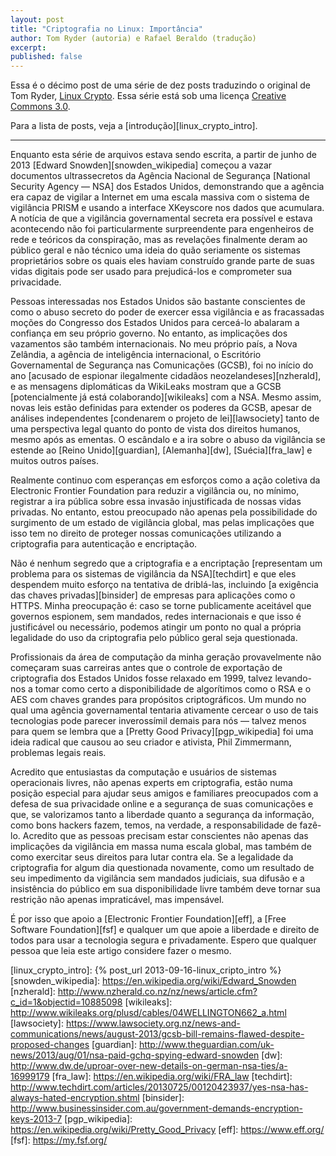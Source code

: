 ```yaml
---
layout: post
title: "Criptografia no Linux: Importância"
author: Tom Ryder (autoria) e Rafael Beraldo (tradução)
excerpt:
published: false
---
```


Essa é o décimo post de uma série de dez posts traduzindo o original de Tom
Ryder, [Linux Crypto][linux_crypto]. Essa série está sob uma licença [Creative
Commons 3.0][cc].

Para a lista de posts, veja a [introdução][linux_crypto_intro].

---

Enquanto esta série de arquivos estava sendo escrita, a partir de junho de 2013
[Edward Snowden][snowden_wikipedia] começou a vazar documentos ultrassecretos
da Agência Nacional de Segurança [National Security Agency — NSA] dos Estados
Unidos, demonstrando que a agência era capaz de vigilar a Internet em uma
escala massiva com o sistema de vigilância PRISM e usando a interface XKeyscore
nos dados que acumulara. A notícia de que a vigilância governamental secreta
era possível e estava acontecendo não foi particularmente surpreendente para
engenheiros de rede e teóricos da conspiração, mas as revelações finalmente
deram ao público geral e não técnico uma ideia do quão seriamente os sistemas
proprietários sobre os quais eles haviam construído grande parte de suas vidas
digitais pode ser usado para prejudicá-los e comprometer sua privacidade.

Pessoas interessadas nos Estados Unidos são bastante conscientes de como o
abuso secreto do poder de exercer essa vigilância e as fracassadas moções do
Congresso dos Estados Unidos para cerceá-lo abalaram a confiança em seu próprio
governo. No entanto, as implicações dos vazamentos são também internacionais.
No meu próprio país, a Nova Zelândia, a agência de inteligência internacional,
o Escritório Governamental de Segurança nas Comunicações (GCSB), foi no início
do ano [acusado de espionar ilegalmente cidadãos neozelandeses][nzherald], e as
mensagens diplomáticas da WikiLeaks mostram que a GCSB [potencialmente já está
colaborando][wikileaks] com a NSA. Mesmo assim, novas leis estão definidas para
extender os poderes da GCSB, apesar de análises independentes [condenarem o
projeto de lei][lawsociety] tanto de uma perspectiva legal quanto do ponto de
vista dos direitos humanos, mesmo após as ementas. O escândalo e a ira sobre o
abuso da vigilância se estende ao [Reino Unido][guardian], [Alemanha][dw],
[Suécia][fra_law] e muitos outros países.

Realmente continuo com esperanças em esforços como a ação coletiva da
Electronic Frontier Foundation para reduzir a vigilância ou, no mínimo,
registrar a ira pública sobre essa invasão injustificada de nossas vidas
privadas. No entanto, estou preocupado não apenas pela possibilidade do
surgimento de um estado de vigilância global, mas pelas implicações que isso
tem no direito de proteger nossas comunicações utilizando a criptografia para
autenticação e encriptação.

Não é nenhum segredo que a criptografia e a encriptação [representam um
problema para os sistemas de vigilância da NSA][techdirt] e que eles despendem
muito esforço na tentativa de driblá-las, incluindo [a exigência das chaves
privadas][binsider] de empresas para aplicações como o HTTPS. Minha preocupação
é: caso se torne publicamente aceitável que governos espionem, sem mandados,
redes internacionais e que isso é justificável ou necessário, podemos atingir
um ponto no qual a própria legalidade do uso da criptografia pelo público geral
seja questionada.

Profissionais da área de computação da minha geração provavelmente não
começaram suas carreiras antes que o controle de exportação de criptografia dos
Estados Unidos fosse relaxado em 1999, talvez levando-nos a tomar como certo a
disponibilidade de algorítimos como o RSA e o AES com chaves grandes para
propósitos criptográficos. Um mundo no qual uma agência governamental tentaria
ativamente cercear o uso de tais tecnologias pode parecer inverossímil demais
para nós — talvez menos para quem se lembra que a [Pretty Good
Privacy][pgp_wikipedia] foi uma ideia radical que causou ao seu criador e
ativista, Phil Zimmermann, problemas legais reais.

Acredito que entusiastas da computação e usuários de sistemas operacionais
livres, não apenas experts em criptografia, estão numa posição especial para
ajudar seus amigos e familiares preocupados com a defesa de sua privacidade
online e a segurança de suas comunicações e que, se valorizamos tanto a
liberdade quanto a segurança da informação, como bons hackers fazem, temos, na
verdade, a responsabilidade de fazê-lo. Acredito que as pessoas precisam estar
conscientes não apenas das implicações da vigilância em massa numa escala
global, mas também de como exercitar seus direitos para lutar contra ela. Se a
legalidade da criptografia for algum dia questionada novamente, como um
resultado de seu impedimento da vigilância sem mandados judiciais, sua difusão
e a insistência do público em sua disponibilidade livre também deve tornar sua
restrição não apenas impraticável, mas impensável.

É por isso que apoio a [Electronic Frontier Foundation][eff], a [Free Software
Foundation][fsf] e qualquer um que apoie a liberdade e direito de todos para
usar a tecnologia segura e privadamente. Espero que qualquer pessoa que leia
este artigo considere fazer o mesmo.

[linux_crypto]: http://blog.sanctum.geek.nz/series/linux-crypto/
[cc]: http://creativecommons.org/licenses/by-nc-sa/3.0/
[linux_crypto_intro]: {% post_url 2013-09-16-linux_cripto_intro %}
[snowden_wikipedia]: https://en.wikipedia.org/wiki/Edward_Snowden
[nzherald]: http://www.nzherald.co.nz/nz/news/article.cfm?c_id=1&objectid=10885098
[wikileaks]: http://www.wikileaks.org/plusd/cables/04WELLINGTON662_a.html
[lawsociety]: https://www.lawsociety.org.nz/news-and-communications/news/august-2013/gcsb-bill-remains-flawed-despite-proposed-changes
[guardian]: http://www.theguardian.com/uk-news/2013/aug/01/nsa-paid-gchq-spying-edward-snowden
[dw]: http://www.dw.de/uproar-over-new-details-on-german-nsa-ties/a-16999179
[fra_law]: https://en.wikipedia.org/wiki/FRA_law
[techdirt]: http://www.techdirt.com/articles/20130725/00120423937/yes-nsa-has-always-hated-encryption.shtml
[binsider]: http://www.businessinsider.com.au/government-demands-encryption-keys-2013-7
[pgp_wikipedia]: https://en.wikipedia.org/wiki/Pretty_Good_Privacy
[eff]: https://www.eff.org/
[fsf]: https://my.fsf.org/
